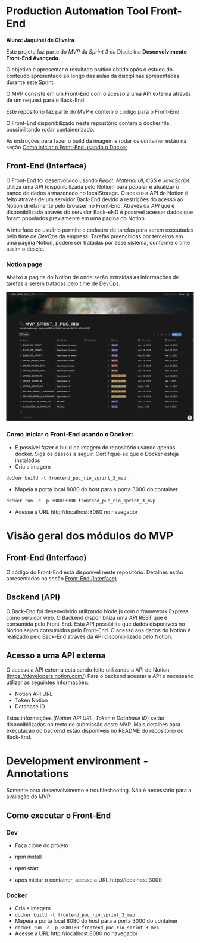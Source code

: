 # Production Automation Tool Front-End
**Aluno: Jaquinei de Oliveira**

Este projeto faz parte do *MVP* da *Sprint 3* da Disciplina **Desenvolvimento Front-End Avançado**.

O objetivo é apresentar o resultado prático obtido após o estudo do conteúdo apresentado ao longo das aulas da disciplinas apresentadas durante este Sprint.

O MVP consiste em um Front-End com o acesso a uma API externa através de um request para o Back-End.

Este repositorio faz parte do MVP e contem o código para o Front-End.

O Front-End disponibilizado neste repositório contem o docker file, possibilitando rodar containerizado. 

As instruções para fazer o build da imagem e rodar os container estão na seção [Como iniciar o Front-End usando o Docker](#como-iniciar-o-frontend-usando-o-docker)

## Front-End (Interface)

O Front-End foi desenvolvido usando *React*, *Material UI*, *CSS* e *JavaScript*. Utiliza uma *API* (disponibilizada pelo Notion) para popular e atualizar o banco de dados armazenado no localStorage. O acesso a API do Notion é feito através de um servidor Back-End devido a restrições do acesso ao Notion diretamente pelo browser no Front-End.
Através da *API* que é disponibilizada através do servidor Back-eND é possível acessar dados que foram populados previamente em uma pagina do Notion.

A interface do usuário permite o cadastro de tarefas para serem executadas pelo time de *DevOps* da empresa. Tarefas preenchidas por terceiros em uma página Notion, podem ser tratadas por esse sistema, conforme o time assim o deseje.

### Notion page
Abaixo a pagina do Notion de onde serão extraidas as informações de tarefas a serem tratadas pelo time de DevOps.

![Lista de terefas disponível no Notion](./src/assets/diagram/notion_page.png)

### Como iniciar o Front-End usando o Docker:

- É possivel fazer o build da imagem do repositório usando apenas docker. Siga os passos a seguir.
Certifique-se que o Docker esteja instalados
- Cria a imagem
```
docker build -t frontend_puc_rio_sprint_3_mvp .
```
- Mapeia a porta local 8080 do host para a porta 3000 do container
```
docker run -d -p 8080:3000 frontend_puc_rio_sprint_3_mvp
```
- Acesse a URL http://localhost:8080 no navegador

# Visão geral dos módulos do MVP

## Front-End (Interface)

O código do Front-End está disponível neste repositório. Detalhes estão apresentados na secão [Front-End (Interface)](#frontend-interface)

## Backend (API)

O Back-End foi desenvolvido utilizando Node.js com o framework Express como servidor web. O Backend disponibiliza uma API REST que é consumida pelo Front-End. Esta API possibilita que dados disponíveis no Notion sejam consumidos pelo Front-End. O acesso aos dados do Notion é realizado pelo Back-End através da API disponibilizada pelo Notion.

## Acesso a uma API externa

O acesso a API externa está sendo feito utilizando a API do Notion (https://developers.notion.com/)
Para o backend acessar a API é necessário utilizar as seguintes informações:
- Notion API URL
- Token Notion
- Database ID

Estas informações (*Notion API URL*, *Token e Database ID*) serão disponibilizadas no texto de submissão deste MVP.
Mais detalhes para executação do backend estão disponíveis no README do repositório do Back-End.

# Development environment - Annotations
Somente para desenvolvimento e troubleshooting. Não é necessário para a avaliação do MVP.

## Como executar o Front-End

### Dev

- Faça clone do projeto
- npm install
- npm start

-  após iniciar o container, acesse a URL http://localhost:3000

### Docker

- Cria a imagem
- `docker build -t frontend_puc_rio_sprint_3_mvp .`
- Mapeia a porta local 8080 do host para a porta 3000 do container
- `docker run -d -p 8080:80 frontend_puc_rio_sprint_3_mvp`
- Acesse a URL http://localhost:8080 no navegador